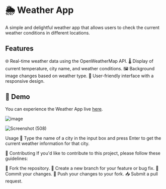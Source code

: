 # 🌦️ Weather App

A simple and delightful weather app that allows users to check the current weather conditions in different locations.

## Features

 🌐 Real-time weather data using the OpenWeatherMap API.
 🌡️ Display of current temperature, city name, and weather conditions.
 🖼️ Background image changes based on weather type.
 📱 User-friendly interface with a responsive design.

## 🚀 Demo

You can experience the Weather App live [here](weather-sense-rounak.netlify.app).

![image](https://github.com/rounak-0306/weather-sense/assets/96331920/af6ecc1c-f677-480c-8861-27f19b685ff4)

![Screenshot (508)](https://github.com/rounak-0306/weather-sense/assets/96331920/082bedb5-930c-4d29-a3f9-b5e9fd5c0eb1)



Usage
📝 Type the name of a city in the input box and press Enter to get the current weather information for that city.

🤝 Contributing
If you'd like to contribute to this project, please follow these guidelines:

🍴 Fork the repository.
🌿 Create a new branch for your feature or bug fix.
🚧 Commit your changes.
🚀 Push your changes to your fork.
📥 Submit a pull request.



